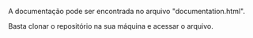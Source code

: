 A documentação pode ser encontrada no arquivo "documentation.html".

Basta clonar o repositório na sua máquina e acessar o arquivo.